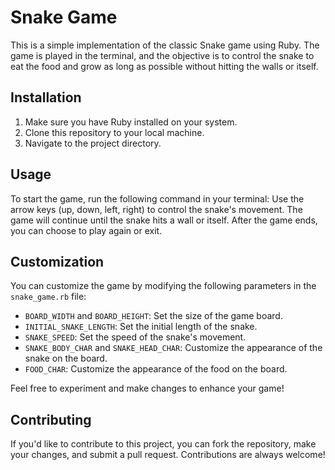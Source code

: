 # Snake Game

This is a simple implementation of the classic Snake game using Ruby. The game is played in the terminal, and the objective is to control the snake to eat the food and grow as long as possible without hitting the walls or itself.

## Installation

1. Make sure you have Ruby installed on your system.
2. Clone this repository to your local machine.
3. Navigate to the project directory.

## Usage

To start the game, run the following command in your terminal:
Use the arrow keys (up, down, left, right) to control the snake's movement. The game will continue until the snake hits a wall or itself. After the game ends, you can choose to play again or exit.

## Customization

You can customize the game by modifying the following parameters in the `snake_game.rb` file:

- `BOARD_WIDTH` and `BOARD_HEIGHT`: Set the size of the game board.
- `INITIAL_SNAKE_LENGTH`: Set the initial length of the snake.
- `SNAKE_SPEED`: Set the speed of the snake's movement.
- `SNAKE_BODY_CHAR` and `SNAKE_HEAD_CHAR`: Customize the appearance of the snake on the board.
- `FOOD_CHAR`: Customize the appearance of the food on the board.

Feel free to experiment and make changes to enhance your game!

## Contributing

If you'd like to contribute to this project, you can fork the repository, make your changes, and submit a pull request. Contributions are always welcome!

